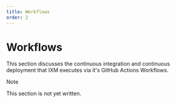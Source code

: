 ```yaml
---
title: Workflows
order: 2
---
```


# Workflows

This section discusses the continuous integration and continuous deployment
that IXM executes via it's GitHub Actions Workflows.

> [!NOTE]
> This section is not yet written.
